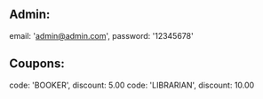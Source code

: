 ## Admin:
  email: 'admin@admin.com', password: '12345678'

## Coupons:
  code: 'BOOKER', discount: 5.00
  code: 'LIBRARIAN', discount: 10.00
